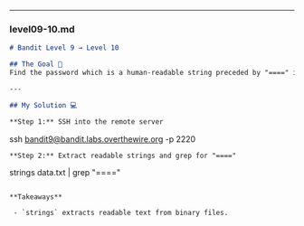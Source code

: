 
---

### level09-10.md

```markdown
# Bandit Level 9 → Level 10

## The Goal 🎯  
Find the password which is a human-readable string preceded by "====" in `data.txt`.

---

## My Solution 💻

**Step 1:** SSH into the remote server  
```
ssh bandit9@bandit.labs.overthewire.org -p 2220

```
**Step 2:** Extract readable strings and grep for "===="

```
strings data.txt | grep "===="

```

**Takeaways**

 - `strings` extracts readable text from binary files.

